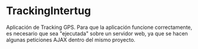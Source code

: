 TrackingIntertug
================

Aplicación de Tracking GPS.
Para que la aplicación funcione correctamente, es necesario que sea "ejecutada" sobre un servidor web, ya que se hacen algunas peticiones AJAX dentro del mismo proyecto.

